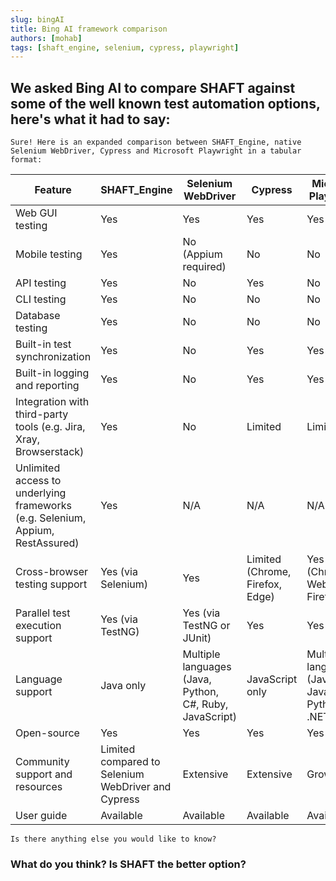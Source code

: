 ```yaml
---
slug: bingAI
title: Bing AI framework comparison
authors: [mohab]
tags: [shaft_engine, selenium, cypress, playwright]
---
```


## We asked Bing AI to compare SHAFT against some of the well known test automation options, here's what it had to say:

`Sure! Here is an expanded comparison between SHAFT_Engine, native Selenium WebDriver, Cypress and Microsoft Playwright in a tabular format:`
<table>
<thead>
<tr>
<th>Feature</th>
<th>SHAFT_Engine</th>
<th>Selenium WebDriver</th>
<th>Cypress</th>
<th>Microsoft Playwright</th>
</tr>
</thead>
<tbody><tr>
<td>Web GUI testing</td>
<td>Yes</td>
<td>Yes</td>
<td>Yes</td>
<td>Yes</td>
</tr>
<tr>
<td>Mobile testing</td>
<td>Yes</td>
<td>No (Appium required)</td>
<td>No</td>
<td>No</td>
</tr>
<tr>
<td>API testing</td>
<td>Yes</td>
<td>No</td>
<td>Yes</td>
<td>No</td>
</tr>
<tr>
<td>CLI testing</td>
<td>Yes</td>
<td>No</td>
<td>No</td>
<td>No</td>
</tr>
<tr>
<td>Database testing</td>
<td>Yes</td>
<td>No</td>
<td>No</td>
<td>No</td>
</tr>
<tr>
<td>Built-in test synchronization</td>
<td>Yes</td>
<td>No</td>
<td>Yes</td>
<td>Yes</td>
</tr>
<tr>
<td>Built-in logging and reporting</td>
<td>Yes</td>
<td>No</td>
<td>Yes</td>
<td>Yes</td>
</tr>
<tr>
<td>Integration with third-party tools (e.g. Jira, Xray, Browserstack)</td>
<td>Yes</td>
<td>No</td>
<td>Limited</td>
<td>Limited</td>
</tr>
<tr>
<td>Unlimited access to underlying frameworks (e.g. Selenium, Appium, RestAssured)</td>
<td>Yes</td>
<td>N/A</td>
<td>N/A</td>
<td>N/A</td>
</tr>
<tr>
<td>Cross-browser testing support</td>
<td>Yes (via Selenium)</td>
<td>Yes</td>
<td>Limited (Chrome, Firefox, Edge)</td>
<td>Yes (Chromium, Webkit, Firefox)</td>
</tr>
<tr>
<td>Parallel test execution support</td>
<td>Yes (via TestNG)</td>
<td>Yes (via TestNG or JUnit)</td>
<td>Yes</td>
<td>Yes</td>
</tr>
<tr>
<td>Language support</td>
<td>Java only</td>
<td>Multiple languages (Java, Python, C#, Ruby, JavaScript)</td>
<td>JavaScript only</td>
<td>Multiple languages (JavaScript, Java, Python, .NET C#)</td>
</tr>
<tr>
<td>Open-source</td>
<td>Yes</td>
<td>Yes</td>
<td>Yes</td>
<td>Yes</td>
</tr>
<tr>
<td>Community support and resources</td>
<td>Limited compared to Selenium WebDriver and Cypress</td>
<td>Extensive</td>
<td>Extensive</td>
<td>Growing</td>
</tr>
<tr>
<td>User guide</td>
<td>Available</td>
<td>Available</td>
<td>Available</td>
<td>Available</td>
</tr>
</tbody></table>


`Is there anything else you would like to know?`

### What do you think? Is SHAFT the better option?
